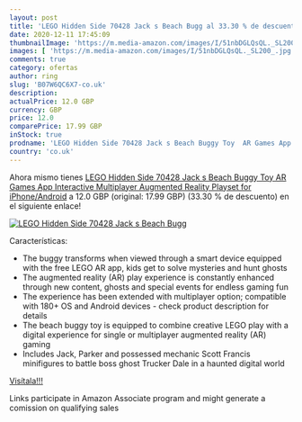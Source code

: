 ```yaml
---
layout: post
title: 'LEGO Hidden Side 70428 Jack s Beach Bugg al 33.30 % de descuento'
date: 2020-12-11 17:45:09
thumbnailImage: 'https://m.media-amazon.com/images/I/51nbDGLQsQL._SL200_.jpg'
images: [ 'https://m.media-amazon.com/images/I/51nbDGLQsQL._SL200_.jpg' ]
comments: true
category: ofertas
author: ring
slug: 'B07W6QC6X7-co.uk'
description:
actualPrice: 12.0 GBP
currency: GBP
price: 12.0
comparePrice: 17.99 GBP
inStock: true
prodname: 'LEGO Hidden Side 70428 Jack s Beach Buggy Toy  AR Games App  Interactive Multiplayer Augmented Reality Playset for iPhone/Android'
country: 'co.uk'
---
```


Ahora mismo tienes [LEGO Hidden Side 70428 Jack s Beach Buggy Toy  AR Games App  Interactive Multiplayer Augmented Reality Playset for iPhone/Android](https://www.amazon.co.uk/dp/B07W6QC6X7/?tag=tolees0a-21) a 12.0 GBP (original: 17.99 GBP) (33.30 %  de descuento) en el siguiente enlace!

[![LEGO Hidden Side 70428 Jack s Beach Bugg](https://m.media-amazon.com/images/I/51nbDGLQsQL._SL200_.jpg)](https://www.amazon.co.uk/dp/B07W6QC6X7/?tag=tolees0a-21)

Características:

- The buggy transforms when viewed through a smart device equipped with the free LEGO AR app, kids get to solve mysteries and hunt ghosts
- The augmented reality (AR) play experience is constantly enhanced through new content, ghosts and special events for endless gaming fun
- The experience has been extended with multiplayer option; compatible with 180+ OS and Android devices - check product description for details
- The beach buggy toy is equipped to combine creative LEGO play with a digital experience for single or multiplayer augmented reality (AR) gaming
- Includes Jack, Parker and possessed mechanic Scott Francis minifigures to battle boss ghost Trucker Dale in a haunted digital world

[Visítala!!!](https://www.amazon.co.uk/dp/B07W6QC6X7/?tag=tolees0a-21)

Links participate in Amazon Associate program and might generate a comission on qualifying sales
